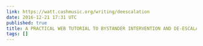 ```yaml
---
link: https://watt.cashmusic.org/writing/deescalation
date: 2016-12-21 17:31 UTC
published: true
title: A PRACTICAL WEB TUTORIAL TO BYSTANDER INTERVENTION AND DE-ESCALATION TACTICS
tags: []
---
```



